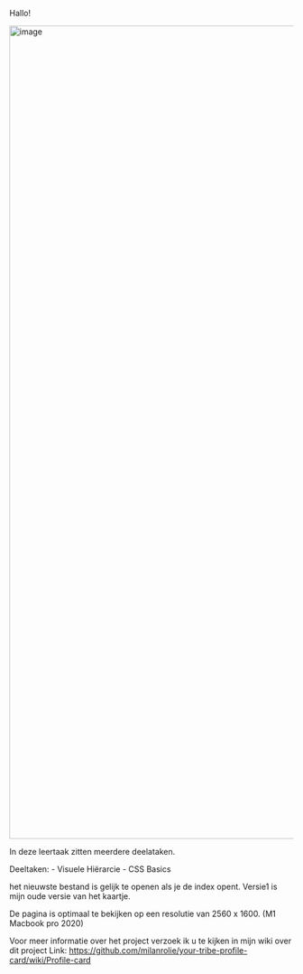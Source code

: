 Hallo! 

<img width="1440" alt="image" src="https://user-images.githubusercontent.com/112857190/201028068-2f732f33-c1b4-4436-ba33-7c5b84706c79.png">

In deze leertaak zitten meerdere deelataken. 

Deeltaken: 		- Visuele Hiërarcie
				- CSS Basics

het nieuwste bestand is gelijk te openen als je de index opent. 
Versie1 is mijn oude versie van het kaartje.

De pagina is optimaal te bekijken op een resolutie van 2560 x 1600. 
(M1 Macbook pro 2020)

Voor meer informatie over het project verzoek ik u te kijken in mijn wiki over dit project
Link: https://github.com/milanrolie/your-tribe-profile-card/wiki/Profile-card

